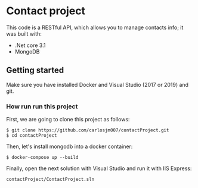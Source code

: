 # Contact project

This code is a RESTful API, which allows you to manage contacts info; it was built with:
* .Net core 3.1
* MongoDB

##  Getting started
Make sure you have installed Docker and Visual Studio (2017 or 2019) and git.

### How run run this project
First, we are going to clone this project as follows:
```
$ git clone https://github.com/carlosjm007/contactProject.git
$ cd contactProject
```
Then, let's install mongodb into a docker container:
```
$ docker-compose up --build
```
Finally, open the next solution with Visual Studio and run it with IIS Express:
```
contactProject/ContactProject.sln
```
